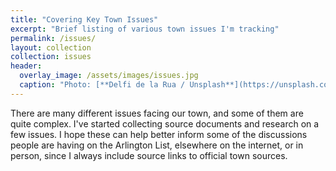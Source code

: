 ```yaml
---
title: "Covering Key Town Issues"
excerpt: "Brief listing of various town issues I'm tracking"
permalink: /issues/
layout: collection
collection: issues
header:
  overlay_image: /assets/images/issues.jpg
  caption: "Photo: [**Delfi de la Rua / Unsplash**](https://unsplash.com)"
---
```


There are many different issues facing our town, and some of them are 
quite complex.  I've started collecting source documents and research 
on a few issues.  I hope these can help better inform some of the 
discussions people are having on the Arlington List, elsewhere on the 
internet, or in person, since I always include source links to official 
town sources.